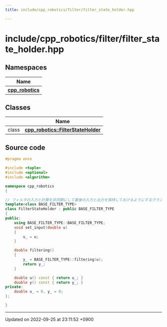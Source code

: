 ```yaml
---
title: include/cpp_robotics/filter/filter_state_holder.hpp

---
```


# include/cpp_robotics/filter/filter_state_holder.hpp



## Namespaces

| Name           |
| -------------- |
| **[cpp_robotics](/cpp_robotics_core/doxybook/Namespaces/namespacecpp__robotics/)**  |

## Classes

|                | Name           |
| -------------- | -------------- |
| class | **[cpp_robotics::FilterStateHolder](/cpp_robotics_core/doxybook/Classes/classcpp__robotics_1_1FilterStateHolder/)**  |




## Source code

```cpp
#pragma once

#include <tuple>
#include <optional>
#include <algorithm>

namespace cpp_robotics
{

// フィルタの入力と計算を非同期にして最後の入力と出力を保持しておけるようにするクラス
template<class BASE_FILTER_TYPE>
class FilterStateHolder : public BASE_FILTER_TYPE
{
public:
    using BASE_FILTER_TYPE::BASE_FILTER_TYPE;
    void set_input(double u)
    {
        u_ = u;
    }

    double filtering()
    {
        y_ = BASE_FILTER_TYPE::filtering(u);
        return y_;
    }

    double u() const { return u_; }
    double y() const { return y_; }
private:
    double u_ = 0, y_ = 0;
};

}
```


-------------------------------

Updated on 2022-09-25 at 23:11:52 +0900
